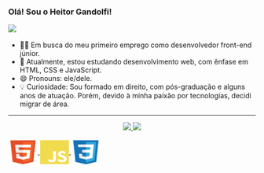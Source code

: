 ### Olá! Sou o Heitor Gandolfi!

<a href="https://www.linkedin.com/in/heitorgandolfi/" target="_blank"><img src="https://img.shields.io/badge/LinkedIn-0077B5?style=for-the-badge&logo=linkedin&logoColor=white" target="_blank"></a>

- 🙋‍♂️ Em busca do meu primeiro emprego como desenvolvedor front-end júnior.
- 🌱 Atualmente, estou estudando desenvolvimento web, com ênfase em HTML, CSS e JavaScript.
- 😄 Pronouns: ele/dele.
- 💡 Curiosidade: Sou formado em direito, com pós-graduação e alguns anos de atuação. Porém, devido à minha paixão por tecnologias, decidi migrar de área.

<hr>

<div align="center">
  <a href="https://github.com/heitorgandolfi">
  <img height="180em" src="https://github-readme-stats.vercel.app/api?username=heitorgandolfi&show_icons=true&theme=dark&include_all_commits=true&count_private=true"/>
  <img height="180em" src="https://github-readme-stats.vercel.app/api/top-langs/?username=heitorgandolfi&layout=compact&langs_count=7&theme=dark"/>
</div>

<div style="display: inline_block"><br>
  <img align="center" alt="Heitor-HTML" height="50" width="60" src="https://raw.githubusercontent.com/devicons/devicon/master/icons/html5/html5-original.svg">
  <img align="center" alt="Heitor-Js" height="50" width="60" src="https://raw.githubusercontent.com/devicons/devicon/master/icons/javascript/javascript-plain.svg">
  <img align="center" alt="Heitor-CSS" height="50" width="60" src="https://raw.githubusercontent.com/devicons/devicon/master/icons/css3/css3-original.svg">
</div>
